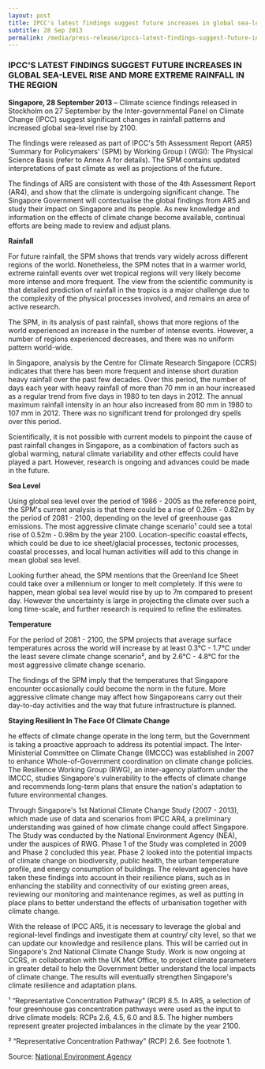 ```yaml
---
layout: post
title: IPCC's latest findings suggest future increases in global sea-level rise and more extreme rainfall in the region
subtitle: 28 Sep 2013
permalink: /media/press-release/ipccs-latest-findings-suggest-future-increases-in-global-sea-level-rise-and-more-extreme-rainfall-in-the-region
---
```


### IPCC'S LATEST FINDINGS SUGGEST FUTURE INCREASES IN GLOBAL SEA-LEVEL RISE AND MORE EXTREME RAINFALL IN THE REGION

**Singapore, 28 September 2013** – Climate science findings released in Stockholm on 27 September by the Inter-governmental Panel on Climate Change (IPCC) suggest significant changes in rainfall patterns and increased global sea-level rise by 2100.

The findings were released as part of IPCC's 5th Assessment Report (AR5) 'Summary for Policymakers' (SPM) by Working Group I (WGI): The Physical Science Basis (refer to Annex A for details). The SPM contains updated interpretations of past climate as well as projections of the future.

The findings of AR5 are consistent with those of the 4th Assessment Report (AR4), and show that the climate is undergoing significant change. The Singapore Government will contextualise the global findings from AR5 and study their impact on Singapore and its people. As new knowledge and information on the effects of climate change become available, continual efforts are being made to review and adjust plans.

**Rainfall**

For future rainfall, the SPM shows that trends vary widely across different regions of the world. Nonetheless, the SPM notes that in a warmer world, extreme rainfall events over wet tropical regions will very likely become more intense and more frequent. The view from the scientific community is that detailed prediction of rainfall in the tropics is a major challenge due to the complexity of the physical processes involved, and remains an area of active research.

The SPM, in its analysis of past rainfall, shows that more regions of the world experienced an increase in the number of intense events. However, a number of regions experienced decreases, and there was no uniform pattern world-wide.

In Singapore, analysis by the Centre for Climate Research Singapore (CCRS) indicates that there has been more frequent and intense short duration heavy rainfall over the past few decades. Over this period, the number of days each year with heavy rainfall of more than 70 mm in an hour increased as a regular trend from five days in 1980 to ten days in 2012. The annual maximum rainfall intensity in an hour also increased from 80 mm in 1980 to 107 mm in 2012. There was no significant trend for prolonged dry spells over this period.

Scientifically, it is not possible with current models to pinpoint the cause of past rainfall changes in Singapore, as a combination of factors such as global warming, natural climate variability and other effects could have played a part. However, research is ongoing and advances could be made in the future.

**Sea Level**

Using global sea level over the period of 1986 - 2005 as the reference point, the SPM's current analysis is that there could be a rise of 0.26m - 0.82m by the period of 2081 - 2100, depending on the level of greenhouse gas emissions. The most aggressive climate change scenario¹ could see a total rise of 0.52m - 0.98m by the year 2100. Location-specific coastal effects, which could be due to ice sheet/glacial processes, tectonic processes, coastal processes, and local human activities will add to this change in mean global sea level.

Looking further ahead, the SPM mentions that the Greenland Ice Sheet could take over a millennium or longer to melt completely. If this were to happen, mean global sea level would rise by up to 7m compared to present day. However the uncertainty is large in projecting the climate over such a long time-scale, and further research is required to refine the estimates.

**Temperature**

For the period of 2081 - 2100, the SPM projects that average surface temperatures across the world will increase by at least 0.3°C - 1.7°C under the least severe climate change scenario², and by 2.6°C - 4.8°C for the most aggressive climate change scenario.

The findings of the SPM imply that the temperatures that Singapore encounter occasionally could become the norm in the future. More aggressive climate change may affect how Singaporeans carry out their day-to-day activities and the way that future infrastructure is planned.

**Staying Resilient In The Face Of Climate Change**

he effects of climate change operate in the long term, but the Government is taking a proactive approach to address its potential impact. The Inter-Ministerial Committee on Climate Change (IMCCC) was established in 2007 to enhance Whole-of-Government coordination on climate change policies. The Resilience Working Group (RWG), an inter-agency platform under the IMCCC, studies Singapore's vulnerability to the effects of climate change and recommends long-term plans that ensure the nation's adaptation to future environmental changes.

Through Singapore's 1st National Climate Change Study (2007 - 2013), which made use of data and scenarios from IPCC AR4, a preliminary understanding was gained of how climate change could affect Singapore. The Study was conducted by the National Environment Agency (NEA), under the auspices of RWG. Phase 1 of the Study was completed in 2009 and Phase 2 concluded this year. Phase 2 looked into the potential impacts of climate change on biodiversity, public health, the urban temperature profile, and energy consumption of buildings. The relevant agencies have taken these findings into account in their resilience plans, such as in enhancing the stability and connectivity of our existing green areas, reviewing our monitoring and maintenance regimes, as well as putting in place plans to better understand the effects of urbanisation together with climate change.

With the release of IPCC AR5, it is necessary to leverage the global and regional-level findings and investigate them at country/ city level, so that we can update our knowledge and resilience plans. This will be carried out in Singapore's 2nd National Climate Change Study. Work is now ongoing at CCRS, in collaboration with the UK Met Office, to project climate parameters in greater detail to help the Government better understand the local impacts of climate change. The results will eventually strengthen Singapore's climate resilience and adaptation plans. 

¹ “Representative Concentration Pathway” (RCP) 8.5. In AR5, a selection of four greenhouse gas concentration pathways were used as the input to drive climate models: RCPs 2.6, 4.5, 6.0 and 8.5. The higher numbers represent greater projected imbalances in the climate by the year 2100. 

² “Representative Concentration Pathway” (RCP) 2.6. See footnote 1.

Source: [<a href="https://www.nea.gov.sg/" target="_blank">National Environment Agency</a>](https://www.nea.gov.sg/)